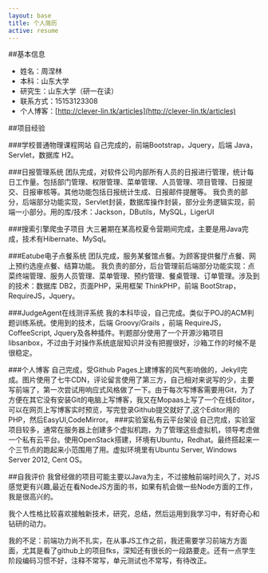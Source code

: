 ```yaml
---
layout: base
title: 个人简历
active: resume
---
```


##基本信息
* 姓名：周涅林
* 本科：山东大学
* 研究生：山东大学（研一在读）
* 联系方式：15153123308
* 个人博客：[http://clever-lin.tk/articles](http://clever-lin.tk/articles)

##项目经验

###学校普通物理课程网站
自己完成的，前端Bootstrap，Jquery，后端 Java，Servlet，数据库 H2。

###日报管理系统
团队完成，对软件公司内部所有人员的日报进行管理，统计每日工作量。包括部门管理、权限管理、菜单管理、人员管理、项目管理、日报提交、日报审核等。其他功能包括日报统计生成、日报邮件提醒等。
我负责的部分，后端部分功能实现，Servlet封装，数据库操作封装，部分业务逻辑实现，前端一小部分。用的库/技术：Jackson，DButils，MySQL，LigerUI

###搜索引擎爬虫子项目
大三暑期在某高校夏令营期间完成，主要是用Java完成，技术有Hibernate、MySql。

###Eatube电子点餐系统
团队完成，服务某餐馆点餐。为顾客提供餐厅点餐、网上预约选座点餐、结算功能。
我负责的部分，后台管理前后端部分功能实现：点菜终端管理、服务人员管理、菜单管理、预约管理、餐桌管理、订单管理。涉及到的技术：数据库 DB2，页面PHP，采用框架 ThinkPHP，前端 BootStrap，RequireJS，Jquery。

###JudgeAgent在线测评系统
我的本科毕设，自己完成。类似于POJ的ACM判题训练系统。使用到的技术，后端 Groovy/Grails ，前端 RequireJS，CoffeeScript, Jquery及各种插件。判题部分使用了一个开源沙箱项目libsanbox，不过由于对操作系统底层知识并没有把握很好，沙箱工作的时候不是很稳定。

###个人博客
自己完成，受Github Pages上建博客的风气影响做的，Jekyll完成。图片使用了七牛CDN，评论留言使用了第三方，自己相对来说写的少，主要写前端了，第一次尝试用响应式风格做了一下。由于每次写博客需要用Git，为了方便在其它没有安装Git的电脑上写博客，我又在Mopaas上写了一个在线Editor，可以在网页上写博客实时预览，写完登录Github提交就好了,这个Editor用的PHP，然后EasyUI,CodeMirror。
###实验室私有云平台架设
自己完成，实验室项目较多，通常在服务器上创建多个虚拟机跑，为了管理这些虚拟机，领导考虑做一个私有云平台。使用OpenStack搭建，环境有Ubuntu，Redhat。最终搭起来一个三节点的跑起来小范围用了用。虚拟环境里有Ubuntu Server, Windows Server 2012, Cent OS。


##自我评价
我曾经做的项目可能主要以Java为主，不过接触前端时间久了，对JS感觉更有兴趣,最近在看NodeJS方面的书，如果有机会做一些Node方面的工作，我是很高兴的。

我个人性格比较喜欢接触新技术，研究，总结，然后运用到我学习中，有好奇心和钻研的动力。

我的不足：前端功力尚不扎实，在从事JS工作之前，我还需要学习前端方方面面，尤其是看了github上的项目fks，深知还有很长的一段路要走。还有一点学生阶段编码习惯不好，注释不常写，单元测试也不常写，有待改正。

